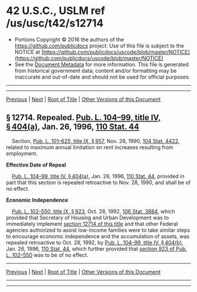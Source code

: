 ---
---

# 42 U.S.C., USLM ref /us/usc/t42/s12714

* Portions Copyright © 2016 the authors of the https://github.com/publicdocs project.
  Use of this file is subject to the NOTICE at [https://github.com/publicdocs/uscode/blob/master/NOTICE](https://github.com/publicdocs/uscode/blob/master/NOTICE)
* See the [Document Metadata](././../../../../..//README.md) for more information.
  This file is generated from historical government data; content and/or formatting may be inaccurate and out-of-date and should not be used for official purposes.

----------
----------

[Previous](./../../../../..//us/usc/t42/ch130/schI/m__us_usc_t42_s12713.md) | [Next](./../../../../..//us/usc/t42/ch130/schII/m__us_usc_t42_ch130_schII.md) | [Root of Title](./../../../../../) | [Other Versions of this Document](https://publicdocs.github.io/go/links?ns=uslm&ref=%2Fus%2Fusc%2Ft42%2Fs12714)

## § 12714. Repealed. [Pub. L. 104–99, title IV, § 404(a)][/us/pl/104/99/s404/a], Jan. 26, 1996, [110 Stat. 44][/us/stat/110/44]

    Section, [Pub. L. 101–625, title IX, § 957][/us/pl/101/625/s957], Nov. 28, 1990, [104 Stat. 4422][/us/stat/104/4422], related to maximum annual limitation on rent increases resulting from employment.

 __Effective Date of Repeal__ 

    [Pub. L. 104–99, title IV, § 404(a)][/us/pl/104/99/s404/a], Jan. 26, 1996, [110 Stat. 44][/us/stat/110/44], provided in part that this section is repealed retroactive to Nov. 28, 1990, and shall be of no effect.

 __Economic Independence__ 

    [Pub. L. 102–550, title IX, § 923][/us/pl/102/550/s923], Oct. 28, 1992, [106 Stat. 3884][/us/stat/106/3884], which provided that Secretary of Housing and Urban Development was to immediately implement [section 12714 of this title][/us/usc/t42/s12714] and that other Federal agencies authorized to assist low-income families were to take similar steps to encourage economic independence and the accumulation of assets, was repealed retroactive to Oct. 28, 1992, by [Pub. L. 104–99, title IV, § 404(b)][/us/pl/104/99/s404/b], Jan. 26, 1996, [110 Stat. 44][/us/stat/110/44], which further provided that [section 923 of Pub. L. 102–550][/us/pl/102/550/s923] was to be of no effect.

----------

[Previous](./../../../../..//us/usc/t42/ch130/schI/m__us_usc_t42_s12713.md) | [Next](./../../../../..//us/usc/t42/ch130/schII/m__us_usc_t42_ch130_schII.md) | [Root of Title](./../../../../../) | [Other Versions of this Document](https://publicdocs.github.io/go/links?ns=uslm&ref=%2Fus%2Fusc%2Ft42%2Fs12714)

----------
----------

[/us/pl/104/99/s404/a]: https://publicdocs.github.io/go/links?ns=uslm&ref=%2Fus%2Fpl%2F104%2F99%2Fs404%2Fa
[/us/stat/110/44]: https://publicdocs.github.io/go/links?ns=uslm&ref=%2Fus%2Fstat%2F110%2F44
[/us/pl/101/625/s957]: https://publicdocs.github.io/go/links?ns=uslm&ref=%2Fus%2Fpl%2F101%2F625%2Fs957
[/us/stat/104/4422]: https://publicdocs.github.io/go/links?ns=uslm&ref=%2Fus%2Fstat%2F104%2F4422
[/us/pl/104/99/s404/a]: https://publicdocs.github.io/go/links?ns=uslm&ref=%2Fus%2Fpl%2F104%2F99%2Fs404%2Fa
[/us/stat/110/44]: https://publicdocs.github.io/go/links?ns=uslm&ref=%2Fus%2Fstat%2F110%2F44
[/us/pl/102/550/s923]: https://publicdocs.github.io/go/links?ns=uslm&ref=%2Fus%2Fpl%2F102%2F550%2Fs923
[/us/stat/106/3884]: https://publicdocs.github.io/go/links?ns=uslm&ref=%2Fus%2Fstat%2F106%2F3884
[/us/usc/t42/s12714]: https://publicdocs.github.io/go/links?ns=uslm&ref=%2Fus%2Fusc%2Ft42%2Fs12714
[/us/pl/104/99/s404/b]: https://publicdocs.github.io/go/links?ns=uslm&ref=%2Fus%2Fpl%2F104%2F99%2Fs404%2Fb
[/us/stat/110/44]: https://publicdocs.github.io/go/links?ns=uslm&ref=%2Fus%2Fstat%2F110%2F44
[/us/pl/102/550/s923]: https://publicdocs.github.io/go/links?ns=uslm&ref=%2Fus%2Fpl%2F102%2F550%2Fs923


